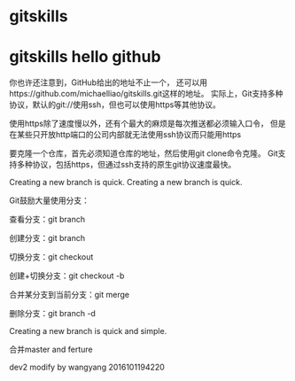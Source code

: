# gitskills
gitskills
hello github
=================================================
你也许还注意到，GitHub给出的地址不止一个，
还可以用https://github.com/michaelliao/gitskills.git这样的地址。
实际上，Git支持多种协议，默认的git://使用ssh，但也可以使用https等其他协议。

使用https除了速度慢以外，还有个最大的麻烦是每次推送都必须输入口令，
但是在某些只开放http端口的公司内部就无法使用ssh协议而只能用https

要克隆一个仓库，首先必须知道仓库的地址，然后使用git clone命令克隆。
Git支持多种协议，包括https，但通过ssh支持的原生git协议速度最快。

Creating a new branch is quick.
Creating a new branch is quick.

Git鼓励大量使用分支：

查看分支：git branch

创建分支：git branch <name>

切换分支：git checkout <name>

创建+切换分支：git checkout -b <name>

合并某分支到当前分支：git merge <name>

删除分支：git branch -d <name>

Creating a new branch is quick and simple.

合并master and ferture

dev2 modify by wangyang 2016101194220

